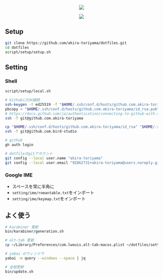 <p align="center">
  <a href="https://github.com/akira-toriyama/dotfiles">
    <img src="https://user-images.githubusercontent.com/92862731/166393194-1c4a4338-ae35-4dee-bd0f-7fce2f7f01dd.png"/>
  </a>
</p>

<p align="center">
  <a href="https://github.com/akira-toriyama/dotfiles/actions/workflows/macos.yml">
    <img src="https://github.com/akira-toriyama/dotfiles/actions/workflows/macos.yml/badge.svg"/>
  </a>
</p>

## Setup

```bash
git clone https://github.com/akira-toriyama/dotfiles.git
cd dotfiles
script/setup/setup.sh
```

## Setting

### Shell

```bash
script/setup/local.sh

# GithubにSSH接続
ssh-keygen -t ed25519 -f "$HOME/.ssh/conf.d/hosts/github.com.akira-toriyama/id_rsa"
pbcopy < "$HOME/.ssh/conf.d/hosts/github.com.akira-toriyama/id_rsa.pub"
# https://docs.github.com/ja/authentication/connecting-to-github-with-ssh/adding-a-new-ssh-key-to-your-github-account
ssh -T git@github.com.akira-toriyama

cp "$HOME/.ssh/conf.d/hosts/github.com.akira-toriyama/id_rsa" "$HOME/.ssh/conf.d/hosts/github.com.bird-studio/id_rsa"
ssh -T git@github.com.bird-studio

# github
gh auth login

# dotfileのgitアカウント
git config --local user.name "akira-toriyama"
git config --local user.email "92862731+akira-toriyama@users.noreply.github.com"
```

### Google IME

- スペースを常に半角に
- `setting/ime/romantable.txt`をインポート
- `setting/ime/keymap.txt`をインポート

## よく使う

```bash
# karabiner 更新
bin/karabiner/generation.sh

# alt-tab 更新
cp ~/Library/Preferences/com.lwouis.alt-tab-macos.plist ~/dotfiles/setting/alt-tab/.

# yabai のウィンドウ
yabai -m query --windows --space | jq

# 全般更新
bin/update.sh
```
